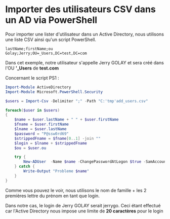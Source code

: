 # Importer des utilisateurs CSV dans un AD via PowerShell

Pour importer une lister d'utilisateur dans un Active Directory, nous
utilisons une liste CSV ainsi qu'un script PowerShell.

```csv
lastName;firstName;ou
Golay;Jerry;OU=_Users,DC=test,DC=com
```

Dans cet exemple, notre utilisateur s'appelle Jerry GOLAY et sera créé
dans l'OU **'_Users** de **test.com**

Concernant le script PS1 :

```powershell
Import-Module ActiveDirectory
Import-Module Microsoft.PowerShell.Security

$users = Import-Csv -Delimiter ";" -Path "C:'tmp'add_users.csv"

foreach($user in $users)
{
    $name = $user.lastName + " " + $user.firstName
    $fname = $user.firstName
    $lname = $user.lastName
    $password = "P@ssw0rd69"
    $strippedFname = $fname[0..1] -join ""
    $login = $lname + $strippedFname
    $ou = $user.ou

    try {
        New-ADUser  -Name $name -ChangePasswordAtLogon $true -SamAccountName $login.ToLower() -UserPrincipalName $login.ToLower() -DisplayName "$name" -GivenName $fname -Surname $lname -AccountPassword (ConvertTo-SecureString $password -AsPlainText -Force) -Path $ou -Enabled $true
    } catch {
        Write-Output "Probleme $name"
    }
}
```

Comme vous pouvez le voir, nous utilisons le nom de famille + les 2
premières lettre du prénom en tant que login.

Dans notre cas, le login de Jerry GOLAY serait jerrygo. Ceci étant
effectué car l'Active Directory nous impose une limite de **20
caractères** pour le login

